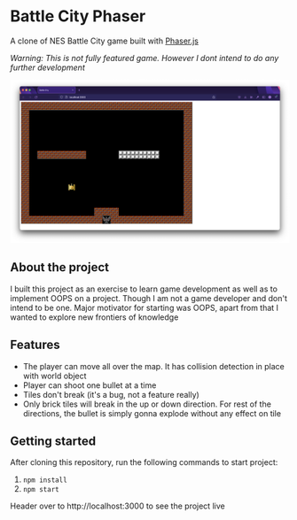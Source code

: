 # Battle City Phaser

A clone of NES Battle City game built with [Phaser.js](https://phaser.io/) <br />

_Warning: This is not fully featured game. However I dont intend to do any further development_


![Game Image](./doc/Screenshot.png)
## About the project
I built this project as an exercise to learn game development as well as to implement OOPS on a project. Though I am not a game developer and don't intend to be one. Major motivator for starting was OOPS, apart from that I wanted to explore new frontiers of knowledge

## Features
- The player can move all over the map. It has collision detection in place with world object
- Player can shoot one bullet at a time
- Tiles don't break (it's a bug, not a feature really)
- Only brick tiles will break in the up or down direction. For rest of the directions, the bullet is simply gonna explode without any effect on tile

## Getting started
After cloning this repository, run the following commands to start project:
1. `npm install`
2. `npm start`

Header over to http://localhost:3000 to see the project live